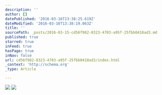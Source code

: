 ```yaml
---
description: ''
author: []
datePublished: '2016-03-16T13:38:25.619Z'
dateModified: '2016-03-16T13:38:19.063Z'
title: ''
sourcePath: _posts/2016-03-15-cd56f982-8323-4703-a95f-25fbb0418ad3.md
published: true
starred: true
inFeed: true
hasPage: true
inNav: false
url: cd56f982-8323-4703-a95f-25fbb0418ad3/index.html
_context: 'http://schema.org'
_type: Article

---
```

![](https://the-grid-user-content.s3-us-west-2.amazonaws.com/ca3f371a-f45a-4820-9568-2f71ac22a3df.png)
![](https://the-grid-user-content.s3-us-west-2.amazonaws.com/3c1d0e24-2570-40df-8baa-b635ec539e52.png)